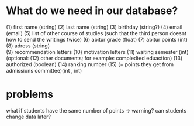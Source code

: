 # What do we need in our database?


(1) first name (string)
(2) last name (string)
(3) birthday (string?)
(4) email (email)
(5) list of other course of studies (such that the third person doesnt how to send the writings twice)
(6) abitur grade (float)
(7) abitur points (int)
(8) adress (string)  
(9) recommendation letters 
(10) motivation letters
(11) waiting semester (int)
(optional: (12) other documents; for example: compledted eduaction)
(13) authorized (boolean)
(14) ranking number 
(15) (+ points they get from admissions committee)(int , int)


# problems

what if students have the same number of points -> warning?
can students change data later?
